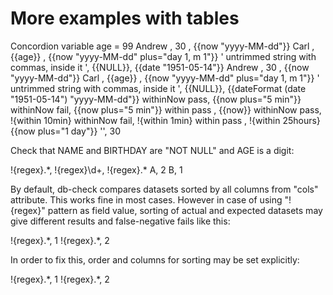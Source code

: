 # More examples with tables

<div>
    <e:summary/>
    <e:example name="Using of vars and EL">
        <e:given print="true">
            <span>Concordion variable age = <span c:set="#age">99</span></span>    
            <e:db-set table="PERSON" cols="NAME, AGE, BIRTHDAY, ID=1..10">
                <row>Andrew                                     , 30      , {{now "yyyy-MM-dd"}}</row>
                <row>Carl                                       , {{age}} , {{now "yyyy-MM-dd" plus="day 1, m 1"}}</row>
                <row>' untrimmed string with commas, inside it ', {{NULL}}, {{date "1951-05-14"}}</row>
            </e:db-set>
        </e:given>
        <e:then print="true">
            <e:db-check table="PERSON" cols="NAME, AGE, BIRTHDAY">
                <row>Andrew                                     , 30      , {{now "yyyy-MM-dd"}}</row>
                <row>  Carl                                     , {{age}} , {{now "yyyy-MM-dd" plus="day 1, m 1"}}</row>
                <row>' untrimmed string with commas, inside it ', {{NULL}}, {{dateFormat (date "1951-05-14") "yyyy-MM-dd"}}</row>
            </e:db-check>
        </e:then>
    </e:example>
    <e:example name="Check within tolerance of expected timestamp" status="ExpectedToFail">
        <e:given print="true">
            <e:db-set table="PERSON" cols="NAME, BIRTHDAY, ID=1..10">
                <row>withinNow pass, {{now plus="5 min"}}</row>
                <row>withinNow fail, {{now plus="5 min"}}</row>
                <row>within pass   , {{now}}</row>
            </e:db-set>
        </e:given>
        <e:then print="true">
            <e:db-check table="PERSON" cols="NAME, BIRTHDAY">
                <row>withinNow pass, !{within 10min}</row>
                <row>withinNow fail, !{within 1min}</row>
                <row>within pass   , !{within 25hours}{{now plus="1 day"}}</row>
            </e:db-check>
        </e:then>
    </e:example>
    <e:example name="Check with regex" status="ExpectedToFail">
        <e:given print="true">
            <e:db-set table="PERSON" cols="NAME, AGE, ID=1..10">
                <row>'', 30</row>
            </e:db-set>
        </e:given>
        <e:then print="true">
            <p>Check that NAME and BIRTHDAY are "NOT NULL" and AGE is a digit:</p>
            <e:db-check table="PERSON" cols="NAME, AGE, BIRTHDAY">
                <row>!{regex}.*, !{regex}\d+, !{regex}.*</row>
            </e:db-check>
        </e:then>
    </e:example>
    <e:example name="Check with order by" status="ExpectedToFail">
        <e:given print="true">
            <e:db-set table="PERSON" cols="NAME, AGE, ID=1..10">
                <row>A, 2</row>
                <row>B, 1</row>
            </e:db-set>
        </e:given>
        <e:then print="true">
            <p>
                By default, db-check compares datasets sorted by all columns from "cols" attribute.
                This works fine in most cases. However in case of using "!{regex}" pattern as field value, 
                sorting of actual and expected datasets may give different results and false-negative fails like this:
            </p>
            <e:db-check table="PERSON" cols="NAME, AGE">
                <row>!{regex}.*, 1</row>
                <row>!{regex}.*, 2</row>
            </e:db-check>
            <p>
                In order to fix this, order and columns for sorting may be set explicitly: 
            </p>
            <e:db-check table="PERSON" cols="NAME, AGE" orderBy="AGE, NAME">
                <row>!{regex}.*, 1</row>
                <row>!{regex}.*, 2</row>
            </e:db-check>
        </e:then>
    </e:example>
</div>